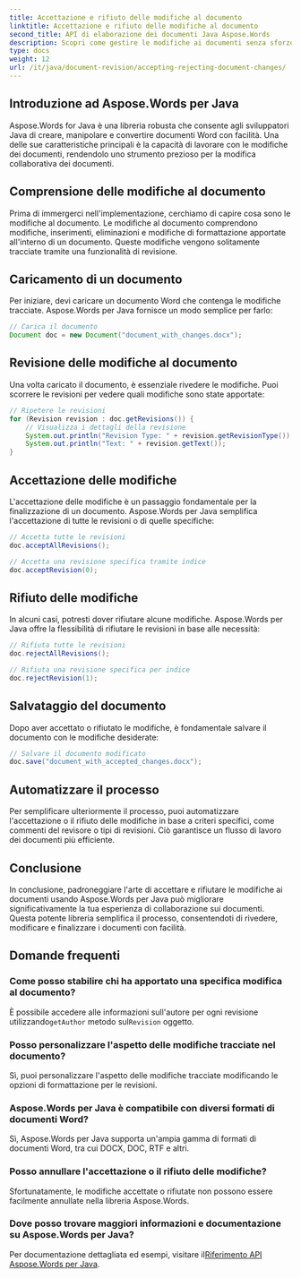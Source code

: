 ```yaml
---
title: Accettazione e rifiuto delle modifiche al documento
linktitle: Accettazione e rifiuto delle modifiche al documento
second_title: API di elaborazione dei documenti Java Aspose.Words
description: Scopri come gestire le modifiche ai documenti senza sforzo con Aspose.Words per Java. Accetta e rifiuta le revisioni senza problemi.
type: docs
weight: 12
url: /it/java/document-revision/accepting-rejecting-document-changes/
---
```


## Introduzione ad Aspose.Words per Java

Aspose.Words for Java è una libreria robusta che consente agli sviluppatori Java di creare, manipolare e convertire documenti Word con facilità. Una delle sue caratteristiche principali è la capacità di lavorare con le modifiche dei documenti, rendendolo uno strumento prezioso per la modifica collaborativa dei documenti.

## Comprensione delle modifiche al documento

Prima di immergerci nell'implementazione, cerchiamo di capire cosa sono le modifiche al documento. Le modifiche al documento comprendono modifiche, inserimenti, eliminazioni e modifiche di formattazione apportate all'interno di un documento. Queste modifiche vengono solitamente tracciate tramite una funzionalità di revisione.

## Caricamento di un documento

Per iniziare, devi caricare un documento Word che contenga le modifiche tracciate. Aspose.Words per Java fornisce un modo semplice per farlo:

```java
// Carica il documento
Document doc = new Document("document_with_changes.docx");
```

## Revisione delle modifiche al documento

Una volta caricato il documento, è essenziale rivedere le modifiche. Puoi scorrere le revisioni per vedere quali modifiche sono state apportate:

```java
// Ripetere le revisioni
for (Revision revision : doc.getRevisions()) {
    // Visualizza i dettagli della revisione
    System.out.println("Revision Type: " + revision.getRevisionType());
    System.out.println("Text: " + revision.getText());
}
```

## Accettazione delle modifiche

L'accettazione delle modifiche è un passaggio fondamentale per la finalizzazione di un documento. Aspose.Words per Java semplifica l'accettazione di tutte le revisioni o di quelle specifiche:

```java
// Accetta tutte le revisioni
doc.acceptAllRevisions();

// Accetta una revisione specifica tramite indice
doc.acceptRevision(0);
```

## Rifiuto delle modifiche

In alcuni casi, potresti dover rifiutare alcune modifiche. Aspose.Words per Java offre la flessibilità di rifiutare le revisioni in base alle necessità:

```java
// Rifiuta tutte le revisioni
doc.rejectAllRevisions();

// Rifiuta una revisione specifica per indice
doc.rejectRevision(1);
```

## Salvataggio del documento

Dopo aver accettato o rifiutato le modifiche, è fondamentale salvare il documento con le modifiche desiderate:

```java
// Salvare il documento modificato
doc.save("document_with_accepted_changes.docx");
```

## Automatizzare il processo

Per semplificare ulteriormente il processo, puoi automatizzare l'accettazione o il rifiuto delle modifiche in base a criteri specifici, come commenti del revisore o tipi di revisioni. Ciò garantisce un flusso di lavoro dei documenti più efficiente.

## Conclusione

In conclusione, padroneggiare l'arte di accettare e rifiutare le modifiche ai documenti usando Aspose.Words per Java può migliorare significativamente la tua esperienza di collaborazione sui documenti. Questa potente libreria semplifica il processo, consentendoti di rivedere, modificare e finalizzare i documenti con facilità.

## Domande frequenti

### Come posso stabilire chi ha apportato una specifica modifica al documento?

 È possibile accedere alle informazioni sull'autore per ogni revisione utilizzando`getAuthor` metodo sul`Revision` oggetto.

### Posso personalizzare l'aspetto delle modifiche tracciate nel documento?

Sì, puoi personalizzare l'aspetto delle modifiche tracciate modificando le opzioni di formattazione per le revisioni.

### Aspose.Words per Java è compatibile con diversi formati di documenti Word?

Sì, Aspose.Words per Java supporta un'ampia gamma di formati di documenti Word, tra cui DOCX, DOC, RTF e altri.

### Posso annullare l'accettazione o il rifiuto delle modifiche?

Sfortunatamente, le modifiche accettate o rifiutate non possono essere facilmente annullate nella libreria Aspose.Words.

### Dove posso trovare maggiori informazioni e documentazione su Aspose.Words per Java?

 Per documentazione dettagliata ed esempi, visitare il[Riferimento API Aspose.Words per Java](https://reference.aspose.com/words/java/).